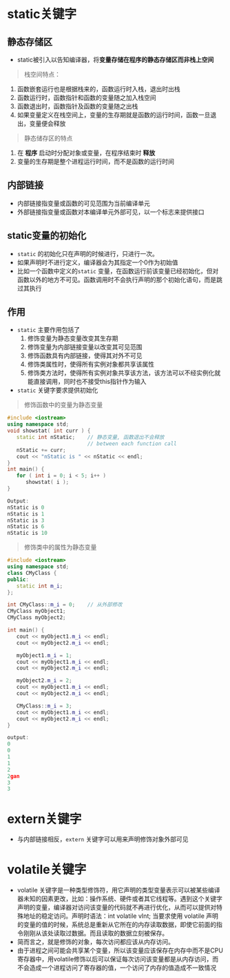 # static关键字

## 静态存储区
- static被引入以告知编译器，将**变量存储在程序的静态存储区而非栈上空间**
>栈空间特点：
1. 函数嵌套运行也是根据栈来的，函数运行时入栈，退出时出栈
2. 函数运行时，函数指针和函数的变量随之加入栈空间
3. 函数退出时，函数指针及函数的变量随之出栈
4. 如果变量定义在栈空间上，变量的生存期就是函数的运行时间，函数一旦退出，变量便会释放
> 静态储存区的特点
1. 在 **程序** 启动时分配对象或变量，在程序结束时 **释放**
2. 变量的生存期是整个进程运行时间，而不是函数的运行时间

## 内部链接
- 内部链接指变量或函数的可见范围为当前编译单元
- 外部链接指变量或函数对本编译单元外部可见，以一个标志来提供接口


## static变量的初始化
- `static` 的初始化只在声明的时候进行，只进行一次。
-  如果声明时不进行定义，编译器会为其指定一个0作为初始值
- 比如一个函数中定义的`static` 变量，在函数运行前该变量已经初始化，但对函数以外的地方不可见。函数调用时不会执行声明的那个初始化语句，而是跳过其执行

## 作用
- `static` 主要作用包括了
  1. 修饰变量为静态变量改变其生存期
  2. 修饰变量为内部链接变量以改变其可见范围
  3. 修饰函数具有内部链接，使得其对外不可见
  4. 修饰类属性时，使得所有实例对象都共享该属性
  5. 修饰类方法时，使得所有实例对象共享该方法，该方法可以不经实例化就能直接调用，同时也不接受this指针作为输入
- `static` 关键字要求提供初始化

> 修饰函数中的变量为静态变量
```cpp
#include <iostream>
using namespace std;
void showstat( int curr ) {
   static int nStatic;    // 静态变量, 函数退出不会释放
                          // between each function call
   nStatic += curr;
   cout << "nStatic is " << nStatic << endl;
}
int main() {
   for ( int i = 0; i < 5; i++ )
      showstat( i );
}

Output:
nStatic is 0 
nStatic is 1 
nStatic is 3 
nStatic is 6 
nStatic is 10
```

> 修饰类中的属性为静态变量
```cpp
#include <iostream>
using namespace std;
class CMyClass {
public:
   static int m_i;
};

int CMyClass::m_i = 0;    // 从外部修改
CMyClass myObject1;
CMyClass myObject2;

int main() {
   cout << myObject1.m_i << endl;
   cout << myObject2.m_i << endl;

   myObject1.m_i = 1;  
   cout << myObject1.m_i << endl;
   cout << myObject2.m_i << endl;

   myObject2.m_i = 2;
   cout << myObject1.m_i << endl;
   cout << myObject2.m_i << endl;

   CMyClass::m_i = 3;
   cout << myObject1.m_i << endl;
   cout << myObject2.m_i << endl;
}

output:
0
0
1
1
2
2gan
3
3
```


# extern关键字
- 与内部链接相反，`extern` 关键字可以用来声明修饰对象外部可见


# volatile关键字
- volatile 关键字是一种类型修饰符，用它声明的类型变量表示可以被某些编译器未知的因素更改，比如：操作系统、硬件或者其它线程等。遇到这个关键字声明的变量，编译器对访问该变量的代码就不再进行优化，从而可以提供对特殊地址的稳定访问。声明时语法：int volatile vInt; 当要求使用 volatile 声明的变量的值的时候，系统总是重新从它所在的内存读取数据，即使它前面的指令刚刚从该处读取过数据。而且读取的数据立刻被保存。
- 简而言之，就是修饰的对象，每次访问都应该从内存访问。
- 由于进程之间可能会共享某个变量，所以该变量应该保存在内存中而不是CPU寄存器中，用volatile修饰以后可以保证每次访问该变量都是从内存访问，而不会造成一个进程访问了寄存器的值，一个访问了内存的值造成不一致情况
